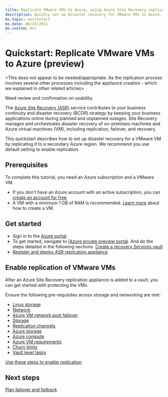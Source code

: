 ```yaml
---
title: Replicate VMware VMs to Azure, using Azure Site Recovery replication appliance - preview.
description: Quickly set up disaster recovery for VMware VMs to Azure, using the Azure Site Recovery replication appliance.
ms.topic: quickstart
ms.date: 06/23/2021
ms.custom: mvc
---
```


# Quickstart: Replicate VMware VMs to Azure (preview)

<This does not appear to be needed/appropriate. As the replication process involves several other processes including the appliance creation - which we explained in other related articles>

Need review and confirmation on usability.

The [Azure Site Recovery (ASR)](site-recovery-overview.md) service contributes to your business continuity and disaster recovery (BCDR) strategy by keeping your business applications online during planned and unplanned outages. Site Recovery manages and orchestrates disaster recovery of on-premises machines and Azure virtual machines (VM), including replication, failover, and recovery.

This quickstart describes how to set up disaster recovery for a VMware VM by replicating it to a secondary Azure region. We recommend you use default setting to enable replication.

## Prerequisites

To complete this tutorial, you need an Azure subscription and a VMware VM.

- If you don't have an Azure account with an active subscription, you can [create an account for free](https://azure.microsoft.com/free/?WT.mc_id=A261C142F).
- A VM with a minimum 1 GB of RAM is recommended. [Learn more](https://docs.microsoft.com/azure/virtual-machines/windows/quick-create-portal) about how to create a VM.



## Get started

- Sign in to the [Azure portal](https://portal.azure.com/).
- To get started, navigate to [[Azure private preview portal](https://aka.ms/rcmcanary). And do the steps detailed in the following sections.
  [Create a recovery Services vault](https://docs.microsoft.com/azure/site-recovery/quickstart-create-vault-template?tabs=CLI)
- [Register and deploy ASR replication appliance](deploy-vmware-azure-replication-appliance-preview.md)

## Enable replication of VMware VMs

After an Azure Site Recovery replication appliance is added to a vault, you can get started with protecting the VMs.

Ensure the following pre-requisites across storage and networking are met:

- [Linux storage](vmware-physical-azure-support-matrix.md#linux-file-systemsguest-storage)
- [Network](vmware-physical-azure-support-matrix.md#network)
- [Azure VM network post failover](vmware-physical-azure-support-matrix.md#azure-vm-network-after-failover)
- [Storage](vmware-physical-azure-support-matrix.md#storage)
- [Replication channels](vmware-physical-azure-support-matrix.md#replication-channels)
- [Azure storage](vmware-physical-azure-support-matrix.md#azure-storage)
- [Azure compute](vmware-physical-azure-support-matrix.md#azure-compute)
- [Azure VM requirements](vmware-physical-azure-support-matrix.md#azure-vm-requirements)
- [Churn limits](vmware-physical-azure-support-matrix.md#churn-limits)
- [Vault level tasks](vmware-physical-azure-support-matrix.md#vault-tasks)

[Use these steps to enable replication](vmware-azure-set-up-replication-tutorial-preview.md)


## Next steps

[Plan failover and failback](vmware-azure-tutorial-failover-failback.md)

